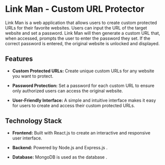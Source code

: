 # Link Man - Custom URL Protector

Link Man is a web application that allows users to create custom protected URLs for their favorite websites. Users can input the URL of the target website and set a password. Link Man will then generate a custom URL that, when accessed, prompts the user to enter the password they set. If the correct password is entered, the original website is unlocked and displayed.

## Features

- **Custom Protected URLs:** Create unique custom URLs for any website you want to protect.

- **Password Protection:** Set a password for each custom URL to ensure only authorized users can access the original website.

- **User-Friendly Interface:** A simple and intuitive interface makes it easy for users to create and access their custom protected URLs.

## Technology Stack

- **Frontend:** Built with React.js to create an interactive and responsive user interface.

- **Backend:** Powered by Node.js and Express.js .

- **Database:** MongoDB is used as the database .
